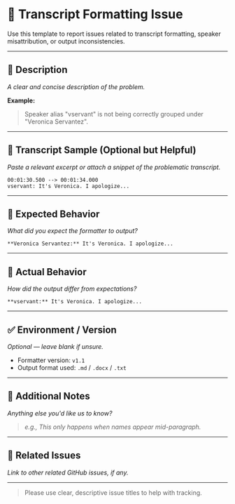 # 🐛 Transcript Formatting Issue

Use this template to report issues related to transcript formatting, speaker misattribution, or output inconsistencies.

---

## 📝 Description
_A clear and concise description of the problem._

**Example:**
> Speaker alias "vservant" is not being correctly grouped under "Veronica Servantez".

---

## 📂 Transcript Sample (Optional but Helpful)
_Paste a relevant excerpt or attach a snippet of the problematic transcript._

```
00:01:30.500 --> 00:01:34.000
vservant: It's Veronica. I apologize...
```

---

## 🤔 Expected Behavior
_What did you expect the formatter to output?_

```
**Veronica Servantez:** It's Veronica. I apologize...
```

---

## 🛑 Actual Behavior
_How did the output differ from expectations?_

```
**vservant:** It's Veronica. I apologize...
```

---

## ✅ Environment / Version
_Optional — leave blank if unsure._
- Formatter version: `v1.1`
- Output format used: `.md` / `.docx` / `.txt`

---

## 📎 Additional Notes
_Anything else you'd like us to know?_

> _e.g., This only happens when names appear mid-paragraph._

---

## 🔗 Related Issues
_Link to other related GitHub issues, if any._

---

> Please use clear, descriptive issue titles to help with tracking.